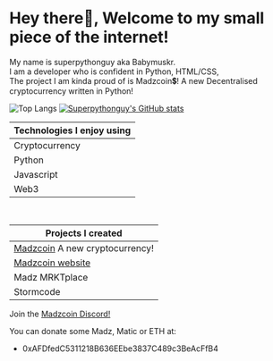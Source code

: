 # Hey there👋, Welcome to my small piece of the internet!

<p>My name is superpythonguy aka Babymuskr.<br/>I am a developer who is confident in Python, HTML/CSS,<br/>The project I am kinda proud of is Madzcoin💲! A new Decentralised cryptocurrency written in Python!</p>

![Top Langs](https://github-readme-stats.vercel.app/api/top-langs/?username=superpythonguy&theme=tokyonight)
[![Superpythonguy's GitHub stats](https://github-readme-stats.vercel.app/api?username=superpythonguy)](https://github.com/anuraghazra/github-readme-stats)

| Technologies I enjoy using |
| ------------- | 
| Cryptocurrency|
| Python        |
| Javascript    |
| Web3          |

<br/>

| Projects I created |
| ------------------------ |
| [Madzcoin](https://github.com/MadzCoin) A new cryptocurrency! |
| [Madzcoin website](https://madzcoin.aj.do)
| Madz MRKTplace |
| Stormcode |

<bold>Join the [Madzcoin Discord!](https://discord.gg/hduq7yvuCD)</bold>

You can donate some Madz, Matic or ETH at:
* 0xAFDfedC5311218B636EEbe3837C489c3BeAcFfB4
